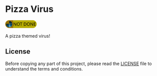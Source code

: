 # Pizza Virus

[<img alt="Status" src="https://raw.githubusercontent.com/Orbinuity/.github/main/status/not_done.png" width="100" height="25">](https://orbinuity.github.io/statusIcons)

A pizza themed virus!

## License

Before copying any part of this project, please read the [LICENSE](./LICENSE) file to understand the terms and conditions.